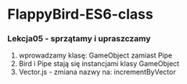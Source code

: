 # FlappyBird-ES6-class

### Lekcja05 - sprzątamy i upraszczamy

1. wprowadzamy klasę: GameObject zamiast Pipe
2. Bird i Pipe stają się instancjami klasy GameObject
3. Vector.js - zmiana nazwy na:  incrementByVector
